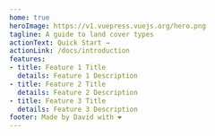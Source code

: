 ```yaml
---
home: true
heroImage: https://v1.vuepress.vuejs.org/hero.png
tagline: A guide to land cover types
actionText: Quick Start →
actionLink: /docs/introduction
features:
- title: Feature 1 Title
  details: Feature 1 Description
- title: Feature 2 Title
  details: Feature 2 Description
- title: Feature 3 Title
  details: Feature 3 Description
footer: Made by David with ❤️
---
```


